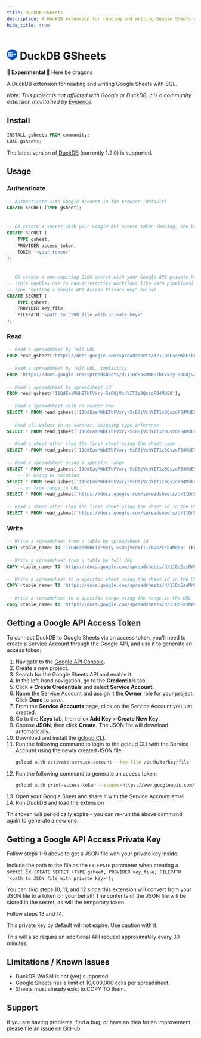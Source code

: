 ```yaml
---
title: DuckDB GSheets
description: A DuckDB extension for reading and writing Google Sheets with SQL.
hide_title: true
---
```


<h1 class="markdown flex items-center gap-2"><img src="icon-512.png" style="height: 1em;"/> DuckDB GSheets</h1>

<Alert status="warning">

**🚧 Experimental 🚧** Here be dragons
 
</Alert>


A DuckDB extension for reading and writing Google Sheets with SQL.

_Note: This project is not affliated with Google or DuckDB, it is a community extension maintained by [Evidence](https://evidence.dev)._

## Install

```sql
INSTALL gsheets FROM community;
LOAD gsheets;
```

The latest version of [DuckDB](https://duckdb.org/docs/installation) (currently 1.2.0) is supported.

## Usage 

### Authenticate

```sql
-- Authenticate with Google Account in the browser (default)
CREATE SECRET (TYPE gsheet);


-- OR create a secret with your Google API access token (boring, see below guide)
CREATE SECRET (
    TYPE gsheet, 
    PROVIDER access_token, 
    TOKEN '<your_token>'
);


-- OR create a non-expiring JSON secret with your Google API private key 
-- (This enables use in non-interactive workflows like data pipelines)
-- (see "Getting a Google API Access Private Key" below)
CREATE SECRET (
    TYPE gsheet, 
    PROVIDER key_file, 
    FILEPATH '<path_to_JSON_file_with_private_key>'
);

```

### Read

```sql
-- Read a spreadsheet by full URL
FROM read_gsheet('https://docs.google.com/spreadsheets/d/11QdEasMWbETbFVxry-SsD8jVcdYIT1zBQszcF84MdE8/edit');

-- Read a spreadsheet by full URL, implicitly
FROM 'https://docs.google.com/spreadsheets/d/11QdEasMWbETbFVxry-SsD8jVcdYIT1zBQszcF84MdE8/edit';

-- Read a spreadsheet by spreadsheet id
FROM read_gsheet('11QdEasMWbETbFVxry-SsD8jVcdYIT1zBQszcF84MdE8');

-- Read a spreadsheet with no header row
SELECT * FROM read_gsheet('11QdEasMWbETbFVxry-SsD8jVcdYIT1zBQszcF84MdE8', header=false);

-- Read all values in as varchar, skipping type inference
SELECT * FROM read_gsheet('11QdEasMWbETbFVxry-SsD8jVcdYIT1zBQszcF84MdE8', all_varchar=true);

-- Read a sheet other than the first sheet using the sheet name
SELECT * FROM read_gsheet('11QdEasMWbETbFVxry-SsD8jVcdYIT1zBQszcF84MdE8', sheet='Sheet2');

-- Read a spreadsheet using a specific range
SELECT * FROM read_gsheet('11QdEasMWbETbFVxry-SsD8jVcdYIT1zBQszcF84MdE8', sheet='Sheet1', range='B1:C7');
    -- or using A1 notation
SELECT * FROM read_gsheet('11QdEasMWbETbFVxry-SsD8jVcdYIT1zBQszcF84MdE8', sheet='Sheet1!B1:C7');
    -- or from range in URL
SELECT * FROM read_gsheet('https://docs.google.com/spreadsheets/d/11QdEasMWbETbFVxry-SsD8jVcdYIT1zBQszcF84MdE8/edit?gid=0#gid=0&range=B1:C7');

-- Read a sheet other than the first sheet using the sheet id in the URL
SELECT * FROM read_gsheet('https://docs.google.com/spreadsheets/d/11QdEasMWbETbFVxry-SsD8jVcdYIT1zBQszcF84MdE8/edit?gid=644613997#gid=644613997');
```

### Write

```sql
-- Write a spreadsheet from a table by spreadsheet id
COPY <table_name> TO '11QdEasMWbETbFVxry-SsD8jVcdYIT1zBQszcF84MdE8' (FORMAT gsheet);

-- Write a spreadsheet from a table by full URL
COPY <table_name> TO 'https://docs.google.com/spreadsheets/d/11QdEasMWbETbFVxry-SsD8jVcdYIT1zBQszcF84MdE8/edit?usp=sharing' (FORMAT gsheet);

-- Write a spreadsheet to a specific sheet using the sheet id in the URL
COPY <table_name> TO 'https://docs.google.com/spreadsheets/d/11QdEasMWbETbFVxry-SsD8jVcdYIT1zBQszcF84MdE8/edit?gid=1295634987#gid=1295634987' (FORMAT gsheet);

-- Write a spreadsheet to a specific range using the range in the URL
copy <table_name> to 'https://docs.google.com/spreadsheets/d/11QdEasMWbETbFVxry-SsD8jVcdYIT1zBQszcF84MdE8/edit?gid=1385451074#gid=1385451074&range=C6:E10' (format gsheet);
```

## Getting a Google API Access Token

To connect DuckDB to Google Sheets via an access token, you’ll need to create a Service Account through the Google API, and use it to generate an access token:

1. Navigate to the [Google API Console](https://console.developers.google.com/apis/library).
2. Create a new project.
3. Search for the Google Sheets API and enable it.
4. In the left-hand navigation, go to the **Credentials** tab.
5. Click **+ Create Credentials** and select **Service Account**.
6. Name the Service Account and assign it the **Owner** role for your project. Click **Done** to save.
7. From the **Service Accounts** page, click on the Service Account you just created.
8. Go to the **Keys** tab, then click **Add Key** > **Create New Key**.
9. Choose **JSON**, then click **Create**. The JSON file will download automatically.
10. Download and install the [gcloud CLI](https://cloud.google.com/sdk/docs/install).
11. Run the following command to login to the gcloud CLI with the Service Account using the newly created JSON file
    ```bash
    gcloud auth activate-service-account --key-file /path/to/key/file
    ```
12. Run the following command to generate an access token:
    ```bash
    gcloud auth print-access-token --scopes=https://www.googleapis.com/auth/spreadsheets
    ```
13. Open your Google Sheet and share it with the Service Account email.
14. Run DuckDB and load the extension

This token will periodically expire - you can re-run the above command again to generate a new one.

## Getting a Google API Access Private Key

Follow steps 1-9 above to get a JSON file with your private key inside.

Include the path to the file as the `FILEPATH` parameter when creating a secret.
Ex: `CREATE SECRET (TYPE gsheet, PROVIDER key_file, FILEPATH '<path_to_JSON_file_with_private_key>');`

You can skip steps 10, 11, and 12 since this extension will convert from your JSON file to a token on your behalf!
The contents of the JSON file will be stored in the secret, as will the temporary token.

Follow steps 13 and 14.

This private key by default will not expire. Use caution with it. 

This will also require an additional API request approximately every 30 minutes.

## Limitations / Known Issues

- DuckDB WASM is not (yet) supported.
- Google Sheets has a limit of 10,000,000 cells per spreadsheet.
- Sheets must already exist to COPY TO them.

## Support 

If you are having problems, find a bug, or have an idea for an improvement, please [file an issue on GitHub](https://github.com/evidence-dev/duckdb_gsheets).
